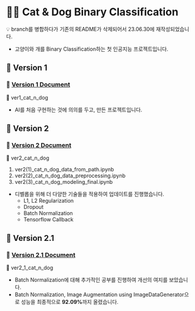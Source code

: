 # 🐶🐱 Cat & Dog Binary Classification
:bulb:  branch를 병합하다가 기존의 README가 삭제되어서 23.06.30에 재작성되었습니다.  
  
* 고양이와 개를 Binary Classification하는 첫 인공지능 프로젝트입니다.  

## 📌 Version 1
### 📄 [Version 1 Document](https://draw-code-boy.tistory.com/488)  
📁 ver1_cat_n_dog  
* AI를 처음 구현하는 것에 의의를 두고, 만든 프로젝트입니다.

## 📌 Version 2
### 📄 [Version 2 Document](https://draw-code-boy.tistory.com/506)  
📁 ver2_cat_n_dog  
  1. ver2(1)_cat_n_dog_data_from_path.ipynb
  2. ver2(2)_cat_n_dog_data_preprocessing.ipynb
  3. ver2(3)_cat_n_dog_modeling_final.ipynb  

* 디벨롭을 위해 더 다양한 기술들을 적용하여 업데이트를 진행했습니다.
  + L1, L2 Regularization
  + Dropout
  + Batch Normalization
  + Tensorflow Callback

## 📌 Version 2.1
### 📄 [Version 2.1 Document](https://draw-code-boy.tistory.com/523)  
📁 ver2_1_cat_n_dog  
* Batch Normalization에 대해 추가적인 공부를 진행하여 개선의 여지를 보았습니다.
* Batch Normalization, Image Augmentation using ImageDataGenerator으로 성능을 최종적으로 <b>92.09%</b>까지 올렸습니다.
